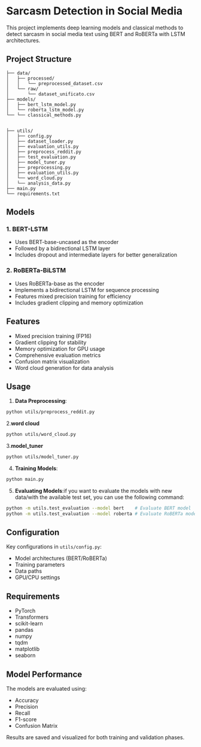 # Sarcasm Detection in Social Media

This project implements deep learning models and classical methods to detect sarcasm in social media text using BERT and RoBERTa with LSTM architectures.

## Project Structure

```
├── data/
│   ├── processed/
│   │   └── preprocessed_dataset.csv
│   └── raw/
│       └── dataset_unificato.csv
├── models/
│   ├── bert_lstm_model.py
│   └── roberta_lstm_model.py
└── └── classical_methods.py
   
     
├── utils/
│   ├── config.py
│   ├── dataset_loader.py
│   ├── evaluation_utils.py
│   ├── preprocess_reddit.py
│   ├── test_evaluation.py
│   ├── model_tuner.py
│   ├── preprocessing.py
│   ├── evaluation_utils.py
│   └── word_cloud.py
│   └── analysis_data.py
├── main.py
└── requirements.txt
```

## Models

### 1. BERT-LSTM

- Uses BERT-base-uncased as the encoder
- Followed by a bidirectional LSTM layer
- Includes dropout and intermediate layers for better generalization

### 2. RoBERTa-BiLSTM

- Uses RoBERTa-base as the encoder
- Implements a bidirectional LSTM for sequence processing
- Features mixed precision training for efficiency
- Includes gradient clipping and memory optimization

## Features

- Mixed precision training (FP16)
- Gradient clipping for stability
- Memory optimization for GPU usage
- Comprehensive evaluation metrics
- Confusion matrix visualization
- Word cloud generation for data analysis

## Usage

1. **Data Preprocessing**:

```bash
python utils/preprocess_reddit.py
```

2.**word cloud**

```bash
python utils/word_cloud.py
```

3.**model_tuner**

```bash
python utils/model_tuner.py
```

4. **Training Models**:

```bash
python main.py
```

5. **Evaluating Models**:if you want to evaluate the models with new data/with the available test set, you can use the following command:

```bash
python -m utils.test_evaluation --model bert    # Evaluate BERT model
python -m utils.test_evaluation --model roberta # Evaluate RoBERTa model
```





## Configuration

Key configurations in `utils/config.py`:

- Model architectures (BERT/RoBERTa)
- Training parameters
- Data paths
- GPU/CPU settings

## Requirements

- PyTorch
- Transformers
- scikit-learn
- pandas
- numpy
- tqdm
- matplotlib
- seaborn

## Model Performance

The models are evaluated using:

- Accuracy
- Precision
- Recall
- F1-score
- Confusion Matrix

Results are saved and visualized for both training and validation phases.

```
